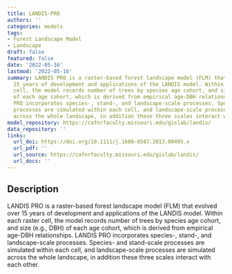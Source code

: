 ```yaml
---
title: LANDIS-PRO
authors: ''
categories: models
tags:
- Forest Landscape Model
- Landscape
draft: false
featured: false
date: '2022-05-16'
lastmod: '2022-05-16'
summary: LANDIS PRO is a raster-based forest landscape model (FLM) that evolved over
  15 years of development and applications of the LANDIS model. Within each raster
  cell, the model records number of trees by species age cohort, and size (e.g., DBH)
  of each age cohort, which is derived from empirical age-DBH relationships. LANDIS
  PRO incorporates species-, stand-, and landscape-scale processes. Species- and stand-scale
  processes are simulated within each cell, and landscape-scale processes are simulated
  across the whole landscape, in addition these three scales interact with each other.
model_repository: https://cafnrfaculty.missouri.edu/gislab/landis/
data_repository: ''
links:
  url_doi: https://doi.org/10.1111/j.1600-0587.2013.00495.x
  url_pdf: ''
  url_source: https://cafnrfaculty.missouri.edu/gislab/landis/
  url_docs: ''
---
```


## Description

LANDIS PRO is a raster-based forest landscape model (FLM) that evolved over 15 years of development and applications of the LANDIS model. Within each raster cell, the model records number of trees by species age cohort, and size (e.g., DBH) of each age cohort, which is derived from empirical age-DBH relationships. LANDIS PRO incorporates species-, stand-, and landscape-scale processes. Species- and stand-scale processes are simulated within each cell, and landscape-scale processes are simulated across the whole landscape, in addition these three scales interact with each other.

